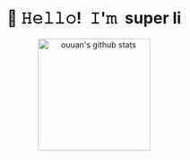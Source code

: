 <h1 align="center">👋 𝙷𝚎𝚕𝚕𝚘! 𝙸'𝚖 super li</h1>

<p align="center">
  <img alt="ouuan's github stats" height='200' src="https://github-readme-stats.vercel.app/api?username=ssuperlilei&show_icons=true&hide=stars&count_private=true">
</p>
<!-- 
**ssuperlilei/ssuperlilei** is a ✨ _special_ ✨ repository because its `README.md` (this file) appears on your GitHub profile.

Here are some ideas to get you started:

- 🔭 I’m currently working on ...
- 🌱 I’m currently learning ...
- 👯 I’m looking to collaborate on ...
- 🤔 I’m looking for help with ...
- 💬 Ask me about ...
- 📫 How to reach me: ...
- 😄 Pronouns: ...
- ⚡ Fun fact: ... -->

